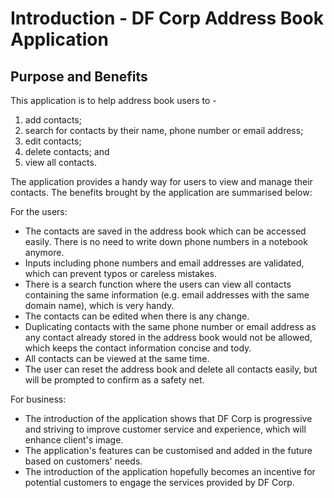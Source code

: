 # Introduction - DF Corp Address Book Application

## Purpose and Benefits

This application is to help address book users to -
1. add contacts;
2. search for contacts by their name, phone number or email address;
3. edit contacts;
4. delete contacts; and
5. view all contacts.

The application provides a handy way for users to view and manage their contacts. The benefits brought by the application are summarised below:

For the users:
- The contacts are saved in the address book which can be accessed easily. There is no need to write down phone numbers in a notebook anymore.
- Inputs including phone numbers and email addresses are validated, which can prevent typos or careless mistakes.
- There is a search function where the users can view all contacts containing the same information (e.g. email addresses with the same domain name), which is very handy.
- The contacts can be edited when there is any change.
- Duplicating contacts with the same phone number or email address as any contact already stored in the address book would not be allowed, which keeps the contact information concise and tody.
- All contacts can be viewed at the same time.
- The user can reset the address book and delete all contacts easily, but will be prompted to confirm as a safety net.

For business:
- The introduction of the application shows that DF Corp is progressive and striving to improve customer service and experience, which will enhance client's image.
- The application's features can be customised and added in the future based on customers' needs.
- The introduction of the application hopefully becomes an incentive for potential customers to engage the services provided by DF Corp.
